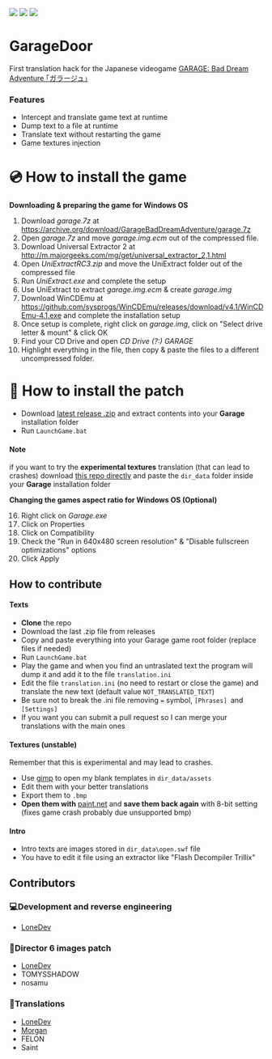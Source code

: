 ![](https://img.shields.io/github/stars/LoneDev6/GarageDoor.svg) ![](https://img.shields.io/github/forks/LoneDev6/GarageDoor.svg) ![](https://img.shields.io/github/issues/LoneDev6/GarageDoor.svg)
# GarageDoor

First translation hack for the Japanese videogame [GARAGE: Bad Dream Adventure  ｢ガラージュ｣](https://lostmediaarchive.fandom.com/wiki/Garage:_Bad_Dream_Adventure_(Limited_Release_1999_Japanese_Point-and-Click_Game) "GARAGE: Bad Dream Adventure  ｢ガラージュ｣")


### Features

- Intercept and translate game text at runtime
- Dump text to a file at runtime
- Translate text without restarting the game
- Game textures injection

# 💿 How to install the game

**Downloading & preparing the game for Windows OS**

1. Download *garage.7z* at <https://archive.org/download/GarageBadDreamAdventure/garage.7z>
2. Open *garage.7z* and move *garage.img.ecm* out of the compressed file.
3. Download Universal Extractor 2 at <http://m.majorgeeks.com/mg/get/universal_extractor_2,1.html>
4. Open *UniExtractRC3.zip* and move the UniExtract folder out of the compressed file
5. Run *UniExtract.exe* and complete the setup
6. Use UniExtract to extract *garage.img.ecm* & create *garage.img*
7. Download WinCDEmu at <https://github.com/sysprogs/WinCDEmu/releases/download/v4.1/WinCDEmu-4.1.exe> and complete the installation setup
8. Once setup is complete, right click on *garage.img*, click on "Select drive letter & mount" & click OK
9. Find your CD Drive and open *CD Drive (?:) GARAGE*
10. Highlight everything in the file, then copy & paste the files to a different uncompressed folder.

# 💾 How to install the patch
- Download [latest release .zip](https://github.com/LoneDev6/GarageDoor/releases/latest) and extract contents into your **Garage** installation folder
- Run `LaunchGame.bat`

#### Note
if you want to try the **experimental textures** translation (that can lead to crashes) download [this repo directly](https://github.com/LoneDev6/GarageDoor/archive/master.zip) and paste the `dir_data` folder inside your **Garage** installation folder

**Changing the games aspect ratio for Windows OS (Optional)**

16. Right click on *Garage.exe*
17. Click on Properties
18. Click on Compatibility
19. Check the "Run in 640x480 screen resolution" & "Disable fullscreen optimizations" options
20. Click Apply


## How to contribute
#### Texts
- **Clone** the repo
- Download the last .zip file from releases
- Copy and paste everything into your Garage game root folder (replace files if needed)
- Run `LaunchGame.bat`
- Play the game and when you find an untraslated text the program will dump it and add it to the file `translation.ini`
- Edit the file `translation.ini` (no need to restart or close the game) and translate the new text (default value `NOT_TRANSLATED_TEXT`)
- Be sure not to break the .ini file removing `=` symbol, `[Phrases] `and `[Settings]`
- If you want you can submit a pull request so I can merge your translations with the main ones

#### Textures (unstable)
Remember that this is experimental and may lead to crashes.
- Use [gimp](https://www.gimp.org/downloads/ "gimp") to open my blank templates in `dir_data/assets`
- Edit them with your better translations
- Export them to `.bmp `
- **Open them with** [paint.net](https://www.getpaint.net/download.html "paint.net") and **save them back again** with 8-bit setting (fixes game crash probably due unsupported bmp)

#### Intro
- Intro texts are images stored in `dir_data\open.swf` file
- You have to edit it file using an extractor like "Flash Decompiler Trillix"

## Contributors
### 💻Development and reverse engineering
- [LoneDev](https://github.com/LoneDev6 "LoneDev")

### 🎥Director 6 images patch
- [LoneDev](https://github.com/LoneDev6 "LoneDev")
- TOMYSSHADOW
- nosamu

### 📕Translations
- [LoneDev](https://github.com/LoneDev6 "LoneDev")
- [Morgan](https://www.youtube.com/channel/UClroPL_xY9RGlMbQJIMiiIw)
- FELON
- Saint

